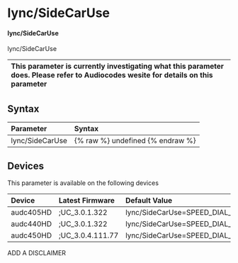 ﻿---
description: lync/SideCarUse
search: false
---

# lync/SideCarUse

#### lync/SideCarUse

lync/SideCarUse


| This parameter is currently investigating what this parameter does. Please refer to Audiocodes wesite for details on this parameter | 
| :--- |

## Syntax
| Parameter | Syntax |
| :--- | :--- |
|lync/SideCarUse | {% raw %} undefined {% endraw %}|

## Devices
This parameter is available on the following devices

| Device | Latest Firmware | Default Value |
|:---|:---|:---|
| audc405HD | ;UC_3.0.1.322 | lync/SideCarUse=SPEED_DIAL_ONLY 
| audc440HD | ;UC_3.0.1.322 | lync/SideCarUse=SPEED_DIAL_ONLY 
| audc450HD | ;UC_3.0.4.111.77 | lync/SideCarUse=SPEED_DIAL_ONLY 

ADD A DISCLAIMER
